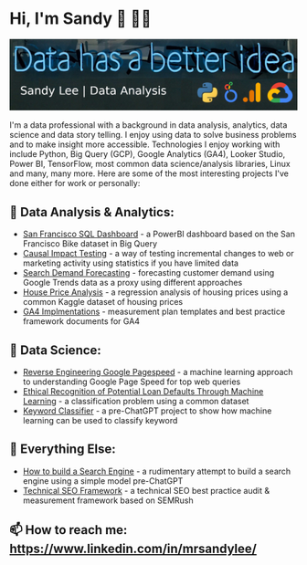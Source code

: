 # Hi, I'm Sandy 👋 👨‍💻

<img src="https://raw.githubusercontent.com/sandy-lee/sandy-lee/master/portfolio_banner.png" alt="lorum impsum">

I'm a data professional with a background in data analysis, analytics, data science and data story telling. I enjoy using data to solve business problems and to make insight more accessible.  Technologies I enjoy working with include Python, Big Query (GCP), Google Analytics (GA4), Looker Studio, Power BI, TensorFlow, most common data science/analysis libraries, Linux and many, many more. Here are some of the most interesting projects I've done either for work or personally: 

## 🔭 Data Analysis & Analytics:
- [San Francisco SQL Dashboard](https://github.com/sandy-lee/San-Francisco-Bike-SQL-Dashboard) - a PowerBI dashboard based on the San Francisco Bike dataset in Big Query
- [Causal Impact Testing](https://github.com/sandy-lee/Causal-Impact) - a way of testing incremental changes to web or marketing activity using statistics if you have limited data
- [Search Demand Forecasting](https://github.com/sandy-lee/forecasting) - forecasting customer demand using Google Trends data as a proxy using different approaches
- [House Price Analysis](https://github.com/sandy-lee/house_prices/tree/master) - a regression analysis of housing prices using a common Kaggle dataset of housing prices
- [GA4 Implmentations](https://github.com/sandy-lee/ga4_implementations) - measurement plan templates and best practice framework documents for GA4 
## 🔬 Data Science:
- [Reverse Engineering Google Pagespeed](https://github.com/sandy-lee/Reverse-Engineering-Google-Pagespeed) - a machine learning approach to understanding Google Page Speed for top web queries
- [Ethical Recognition of Potential Loan Defaults Through Machine Learning](https://github.com/sandy-lee/Ethical-recognition-of-potential-loan-defaults-through-machine-learning) - a classification problem using a common dataset
- [Keyword Classifier](https://github.com/sandy-lee/keyword_classifier) - a pre-ChatGPT project to show how machine learning can be used to classify keyword

## 💾 Everything Else:
- [How to build a Search Engine](https://github.com/sandy-lee/how_to_build_search_engine) - a rudimentary attempt to build a search engine using a simple model pre-ChatGPT
- [Technical SEO Framework](https://github.com/sandy-lee/technical_seo_framework) - a technical SEO best practice audit & measurement framework based on SEMRush

## 📫 How to reach me: https://www.linkedin.com/in/mrsandylee/




